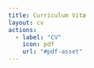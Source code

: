 ```yaml
---
title: Curriculum Vitæ
layout: cv
actions:
  - label: "CV"
    icon: pdf
    url: "#pdf-asset"
---
```

